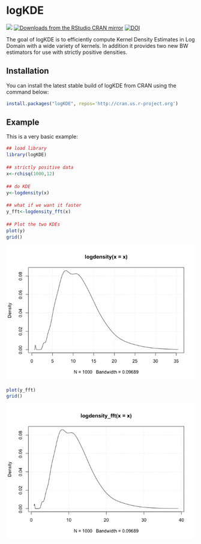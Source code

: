 
<!-- README.md is generated from README.Rmd. Please edit that file -->

# logKDE

<img src="https://www.r-pkg.org/badges/version/logKDE"></img></a>
[![Downloads from the RStudio CRAN
mirror](http://cranlogs.r-pkg.org/badges/logKDE)](https://CRAN.R-project.org/package=logKDE)
[![DOI](https://zenodo.org/badge/DOI/10.5281/zenodo.1317784.svg)](https://doi.org/10.5281/zenodo.1317784)

The goal of logKDE is to efficiently compute Kernel Density Estimates in
Log Domain with a wide variety of kernels. In addition it provides two
new BW estimators for use with strictly positive densities.

## Installation

You can install the latest stable build of logKDE from CRAN using the
command below:

``` r
install.packages("logKDE", repos='http://cran.us.r-project.org')
```

## Example

This is a very basic example:

``` r
## load library
library(logKDE)

## strictly positive data
x<-rchisq(1000,12)

## do KDE
y<-logdensity(x)

## what if we want it faster
y_fft<-logdensity_fft(x)

## Plot the two KDEs
plot(y)
grid()
```

![](README-example-1.png)<!-- -->

``` r
plot(y_fft)
grid()
```

![](README-example-2.png)<!-- -->
